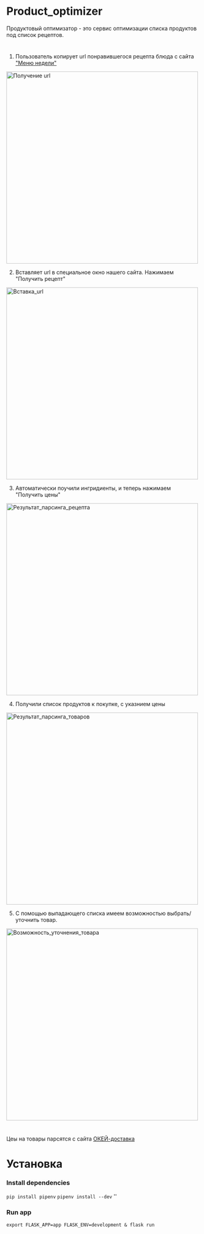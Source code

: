 # Product_optimizer
Продуктовый оптимизатор - это сервис оптимизации списка продуктов под список рецептов.
#

1. Пользователь копирует url понравившегося рецепта блюда с сайта ["Меню недели"](https://menunedeli.ru/)
<img src="https://raw.githubusercontent.com/nikolay-py/product_optimizer/main/pictures/1_%D0%9F%D0%BE%D0%BB%D1%83%D1%87%D0%B5%D0%BD%D0%B8%D0%B5_url.PNG" alt="Получение url" width="500"/>

2. Вставляет url в специальное окно нашего сайта. Нажимаем "Получить рецепт"
<img src="https://raw.githubusercontent.com/nikolay-py/product_optimizer/main/pictures/2_%D0%92%D1%81%D1%82%D0%B0%D0%B2%D0%BA%D0%B0_url.PNG" alt="Вставка_url" width="500"/>

3. Автоматически поучили ингридиенты, и теперь нажимаем "Получить цены"
<img src="https://raw.githubusercontent.com/nikolay-py/product_optimizer/main/pictures/3_%D0%A0%D0%B5%D0%B7%D1%83%D0%BB%D1%8C%D1%82%D0%B0%D1%82_%D0%BF%D0%B0%D1%80%D1%81%D0%B8%D0%BD%D0%B3%D0%B0_%D1%80%D0%B5%D1%86%D0%B5%D0%BF%D1%82%D0%B0.PNG" alt="Результат_парсинга_рецепта" width="500"/>

4. Получили список продуктов к покупке, с указнием цены
<img src="https://raw.githubusercontent.com/nikolay-py/product_optimizer/main/pictures/4_%D0%A0%D0%B5%D0%B7%D1%83%D0%BB%D1%8C%D1%82%D0%B0%D1%82_%D0%BF%D0%B0%D1%80%D1%81%D0%B8%D0%BD%D0%B3%D0%B0_%D1%82%D0%BE%D0%B2%D0%B0%D1%80%D0%BE%D0%B2.PNG" alt="Результат_парсинга_товаров" width="500"/>


5. С помощью выпадающего списка имеем возможностью выбрать/уточнить товар.
<img src="https://raw.githubusercontent.com/nikolay-py/product_optimizer/main/pictures/5_%D0%92%D0%BE%D0%B7%D0%BC%D0%BE%D0%B6%D0%BD%D0%BE%D1%81%D1%82%D1%8C_%D1%83%D1%82%D0%BE%D1%87%D0%BD%D0%B5%D0%BD%D0%B8%D1%8F_%D1%82%D0%BE%D0%B2%D0%B0%D1%80%D0%B0.PNG" alt="Возможность_уточнения_товара" width="500"/>

#
Цеы на товары парсятся с сайта [ОКЕЙ-доставка](https://www.okeydostavka.ru/s)
#


# Установка

### Install dependencies
`pip install pipenv`
`pipenv install --dev`
''

### Run app
`export FLASK_APP=app FLASK_ENV=development & flask run`
